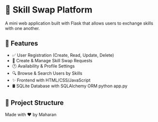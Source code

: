 # 🔁 Skill Swap Platform

A mini web application built with Flask that allows users to exchange skills with one another.

## 🚀 Features

- ✅ User Registration (Create, Read, Update, Delete)
- 🔁 Create & Manage Skill Swap Requests
- 🕐 Availability & Profile Settings
- 🔍 Browse & Search Users by Skills
- ✨ Frontend with HTML/CSS/JavaScript
- 🛢️ SQLite Database with SQLAlchemy ORM
python app.py


## 📂 Project Structure

Made with ❤️ by Maharan